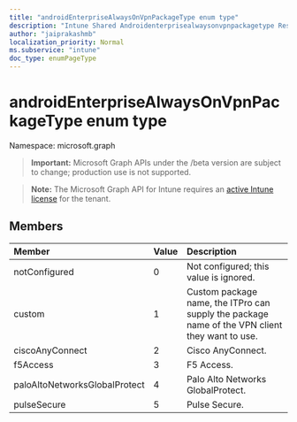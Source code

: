 ```yaml
---
title: "androidEnterpriseAlwaysOnVpnPackageType enum type"
description: "Intune Shared Androidenterprisealwaysonvpnpackagetype Resources ."
author: "jaiprakashmb"
localization_priority: Normal
ms.subservice: "intune"
doc_type: enumPageType
---
```


# androidEnterpriseAlwaysOnVpnPackageType enum type

Namespace: microsoft.graph

> **Important:** Microsoft Graph APIs under the /beta version are subject to change; production use is not supported.

> **Note:** The Microsoft Graph API for Intune requires an [active Intune license](https://go.microsoft.com/fwlink/?linkid=839381) for the tenant.



## Members
|Member|Value|Description|
|:---|:---|:---|
|notConfigured|0|Not configured; this value is ignored.|
|custom|1|Custom package name, the ITPro can supply the package name of the VPN client they want to use.|
|ciscoAnyConnect|2|Cisco AnyConnect.|
|f5Access|3|F5 Access.|
|paloAltoNetworksGlobalProtect|4|Palo Alto Networks GlobalProtect.|
|pulseSecure|5|Pulse Secure.|